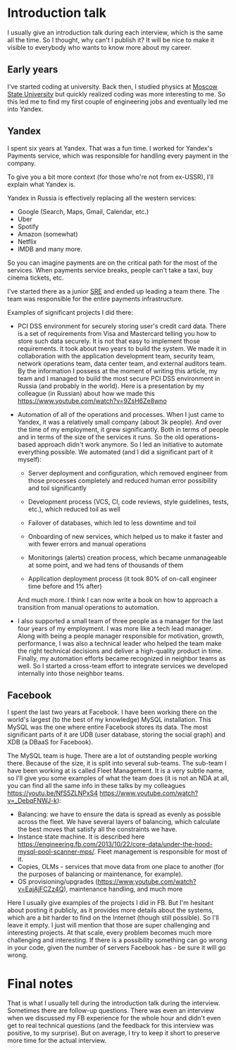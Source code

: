 # Introduction talk
I usually give an introduction talk during each interview, which is the same all the time. So I thought, why can't I publish it? It will be nice to make it visible to everybody who wants to know more about my career.

## Early years
I've started coding at university. Back then, I studied physics at [Moscow State University](https://en.wikipedia.org/wiki/Moscow_State_University) but quickly realized coding was more interesting to me. So this led me to find my first couple of engineering jobs and eventually led me into Yandex.

## Yandex
I spent six years at Yandex. That was a fun time. I worked for Yandex's Payments service, which was responsible for handling every payment in the company.

To give you a bit more context (for those who're not from ex-USSR), I'll explain what Yandex is.

Yandex in Russia is effectively replacing all the western services:
* Google (Search, Maps, Gmail, Calendar, etc.)
* Uber
* Spotify
* Amazon (somewhat)
* Netflix
* IMDB
and many more.

So you can imagine payments are on the critical path for the most of the services. When payments service breaks, people can't take a taxi, buy cinema tickets, etc.

I've started there as a junior [SRE](https://en.wikipedia.org/wiki/Site_reliability_engineering) and ended up leading a team there. The team was responsible for the entire payments infrastructure.

Examples of significant projects I did there:
* PCI DSS environment for securely storing user's credit card data. There is a set of requirements from Visa and Mastercard telling you how to store such data securely. It is not that easy to implement those requirements. It took about two years to build the system. We made it in collaboration with the application development team, security team, network operations team, data center team, and external auditors team. By the information I possess at the moment of writing this article, my team and I managed to build the most secure PCI DSS environment in Russia (and probably in the world). Here is a presentation by my colleague (in Russian) about how we made this https://www.youtube.com/watch?v=9ZsH6Ze8wno
* Automation of all of the operations and processes. When I just came to Yandex, it was a relatively small company (about 3k people). And over the time of my employment, it grew significantly. Both in terms of people and in terms of the size of the services it runs. So the old operations-based approach didn't work anymore. So I led an initiative to automate everything possible. We automated (and I did a significant part of it myself):

    * Server deployment and configuration, which removed engineer from those processes completely and reduced human error possibility and toil significantly

    * Development process (VCS, CI, code reviews, style guidelines, tests, etc.), which reduced toil as well

    * Failover of databases, which led to less downtime and toil

    * Onboarding of new services, which helped us to make it faster and with fewer errors and manual operations

    * Monitorings (alerts) creation process, which became unmanageable at some point, and we had tens of thousands of them

    * Application deployment process (it took 80% of on-call engineer time before and 1% after)

    And much more. I think I can now write a book on how to approach a transition from manual operations to automation.
* I also supported a small team of three people as a manager for the last four years of my employment. I was more like a tech lead manager. Along with being a people manager responsible for motivation, growth, performance, I was also a technical leader who helped the team make the right technical decisions and deliver a high-quality product in time. Finally, my automation efforts became recognized in neighbor teams as well. So I started a cross-team effort to integrate services we developed internally into those neighbor teams.

## Facebook
I spent the last two years at Facebook. I have been working there on the world's largest (to the best of my knowledge) MySQL installation. This MySQL was the one where entire Facebook stores its data. The most significant parts of it are UDB (user database, storing the social graph) and XDB (a DBaaS for Facebook).

The MySQL team is huge. There are a lot of outstanding people working there. Because of the size, it is split into several sub-teams. The sub-team I have been working at is called Fleet Management. It is a very subtle name, so I'll give you some examples of what the team does (it is not an NDA at all, you can find all the same info in these talks by my colleagues https://youtu.be/NfS5ZLNPxS4 https://www.youtube.com/watch?v=_DebqFNWJ-k):
* Balancing: we have to ensure the data is spread as evenly as possible across the fleet. We have several layers of balancing, which calculate the best moves that satisfy all the constraints we have.
* Instance state machine. It is described here https://engineering.fb.com/2013/10/22/core-data/under-the-hood-mysql-pool-scanner-mps/. Fleet management is responsible for most of it.
* Copies, OLMs - services that move data from one place to another (for the purposes of balancing or maintenance, for example).
* OS provisioning/upgrades (https://www.youtube.com/watch?v=EajAjFCZz4Q), maintenance handling, and much more

Here I usually give examples of the projects I did in FB. But I'm hesitant about posting it publicly, as it provides more details about the systems, which are a bit harder to find on the Internet (though still possible). So I'll leave it empty. I just will mention that those are super challenging and interesting projects. At that scale, every problem becomes much more challenging and interesting. If there is a possibility something can go wrong in your code, given the number of servers Facebook has - be sure it will go wrong.

# Final notes
That is what I usually tell during the introduction talk during the interview. Sometimes there are follow-up questions. There was even an interview when we discussed my FB experience for the whole hour and didn't even get to real technical questions (and the feedback for this interview was positive, to my surprise). But on average, I try to keep it short to preserve more time for the actual interview.
